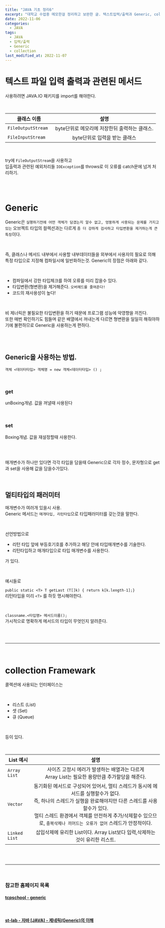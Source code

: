 ```yaml
---
title: "JAVA 기초 정리6"
excerpt: "대학교 수업중 메모한걸 정리하고 보완한 글. 텍스트입력/출력과 Generic, collection"
date: 2022-11-06
categories:
  - JAVA
tags:
  - JAVA
  - 입력/출력
  - Generic
  - collection
last_modified_at: 2022-11-07
---
```


# 텍스트 파일 입력 출력과 관련된 메서드

사용하려면 JAVA.IO 패키지를 import를 해야한다.

<br>

| 클래스 이름         |                     설명                      |
| ------------------- | :-------------------------------------------: |
| `FileOutputStream ` | byte단위로 메모리에 저장한뒤 출력하는 클래스. |
| `FileInputStream`   |         byte단위로 입력을 받는 클래스         |

<br>

try에 `FileOutputStream`을 사용하고  
입출력과 관련된 예외처리들 `IOException`를 throws로 이 오류를 catch문에 넘겨 처리하기.

<br>

<br>

# Generic

Generic은 `실행하기전에 어떤 객체가 담겼는지 알수 없고, 엉뚱하게 사용되는 문제를 가지고 있는` 오브젝트 타입의 컬렉션과는 다르게 `좀 더 강하게 검사하고 타입변환을 제거하는게 큰 특징`이다.

<br>

즉, 클래스나 메서드 내부에서 사용할 내부데이터들을 외부에서 사용자의 필요로 의해 특정 타입으로 지정해 컴파일시에 일반화하는것. Generic의 장점은 아래와 같다.

<br>

- 컴파일에서 강한 타입체크를 하여 오류를 미리 잡을수 있다.
- 타입변환(형변환)을 제거해준다. `오버헤드를 줄여준다!`
- 코드의 재사용성이 높다!

<br>

비 제너릭은 불필요한 타입변환을 하기 때문에 프로그램 성능에 악영향을 끼친다.  
또한 매번 확인하기도 힘들며 같은 배열에서 꺼내는게 다르면 형변환을 일일히 해줘야하기에 불편하므로 Generic을 사용하는게 편하다.

<br>

<br>

## Generic을 사용하는 방법.

`객체 <데이터타입> 객체명 = new 객체<데이터타입> () ;`

<br>

### get

unBoxing개념. 값을 꺼낼때 사용된다

<br>

### set

Boxing개념. 값을 재설정할때 사용한다.

<br>

<br>

매개변수가 하나만 있다면 각각 타입을 담을때 Generic으로 각자 정수, 문자형으로 get과 set을 사용해 값을 담을수가있다.

<br>

## 멀티타입의 패러미터

매개변수가 여러개 있을시 사용.  
Generic 메서드는 `매개타입, 리턴타입`으로 타입패러미터를 갖는것을 말한다.

<br>

선언방법으로

- 리턴 타입 앞에 부등호기호를 추가하고 해당 안에 타입매개변수를 기술한다.
- 리턴타입하고 매개타입으로 타입 매개변수를 사용한다.

가 있다.

<br>

예시들로

`public static <T> T getLast (T[]k) { return k[k.length-1];} `  
리턴타입을 미리 `<T>` 를 하듯 명시해야한다.

<br>

`classname.<타입명> 메서드이름();`  
가시적으로 명확하게 메서드의 타입이 무엇인지 알려준다.

<br>

<br>

---

<br>

# collection Framewark

콜렉션에 사용되는 인터페이스는

<br>

- 리스트 (List)
- 셋 (Set)
- 큐 (Queue)

<br>

등이 있다.

<br>

| List 예시     |                                                                                                                                        설명                                                                                                                                        |
| ------------- | :--------------------------------------------------------------------------------------------------------------------------------------------------------------------------------------------------------------------------------------------------------------------------------: |
| `Array List`  |                                                                                         사이즈 고정시 에러가 발생하는 배열과는 다르게 <br> Array List는 필요한 용량만큼 추가할당을 해준다.                                                                                         |
| `Vector`      | 동기화된 메서드로 구성되어 있어서, 멀티 스레드가 동시에 메서드를 실행할수가 없다.<br>즉, 하나의 스레드가 실행을 완료해야지만 다른 스레드를 사용할수가 있다.<br>멀티 스레드 환경에서 객체를 안전하게 추가/삭제할수 있으므로, `중복삭제나 끼어드는 오류가 없어` 스레드가 안정적이다. |
| `Linked List` |                                                                                                    삽입삭제에 유리한 List이다. Array List보다 입력,삭제하는것이 유리한 리스트.                                                                                                     |

<br>

<br>

---

<br>

### 참고한 홈페이지 목록

#### [tcpschool - generic](http://www.tcpschool.com/java/java_generic_concept)

<br>

#### [st-lab - 자바 [JAVA] - 제네릭(Generic)의 이해](https://st-lab.tistory.com/153)
